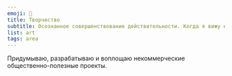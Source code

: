 ```yaml
---
emoji: 🎨
title: Творчество
subtitle: Осознанное совершенствование действительности. Когда я вижу несовершенство, я рад осознавать свою связь с идеалами. Я ищу любые возможности гармонично воплощать свои идеи в жизнь.
list: art
tags: area
---
```

Придумываю, разрабатываю и воплощаю некоммерческие общественно-полезные проекты.